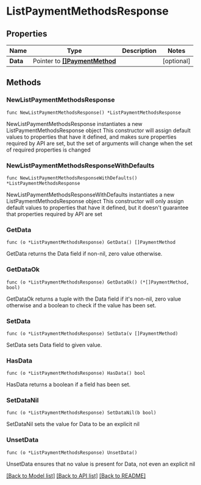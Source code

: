 # ListPaymentMethodsResponse

## Properties

Name | Type | Description | Notes
------------ | ------------- | ------------- | -------------
**Data** | Pointer to [**[]PaymentMethod**](PaymentMethod.md) |  | [optional] 

## Methods

### NewListPaymentMethodsResponse

`func NewListPaymentMethodsResponse() *ListPaymentMethodsResponse`

NewListPaymentMethodsResponse instantiates a new ListPaymentMethodsResponse object
This constructor will assign default values to properties that have it defined,
and makes sure properties required by API are set, but the set of arguments
will change when the set of required properties is changed

### NewListPaymentMethodsResponseWithDefaults

`func NewListPaymentMethodsResponseWithDefaults() *ListPaymentMethodsResponse`

NewListPaymentMethodsResponseWithDefaults instantiates a new ListPaymentMethodsResponse object
This constructor will only assign default values to properties that have it defined,
but it doesn't guarantee that properties required by API are set

### GetData

`func (o *ListPaymentMethodsResponse) GetData() []PaymentMethod`

GetData returns the Data field if non-nil, zero value otherwise.

### GetDataOk

`func (o *ListPaymentMethodsResponse) GetDataOk() (*[]PaymentMethod, bool)`

GetDataOk returns a tuple with the Data field if it's non-nil, zero value otherwise
and a boolean to check if the value has been set.

### SetData

`func (o *ListPaymentMethodsResponse) SetData(v []PaymentMethod)`

SetData sets Data field to given value.

### HasData

`func (o *ListPaymentMethodsResponse) HasData() bool`

HasData returns a boolean if a field has been set.

### SetDataNil

`func (o *ListPaymentMethodsResponse) SetDataNil(b bool)`

 SetDataNil sets the value for Data to be an explicit nil

### UnsetData
`func (o *ListPaymentMethodsResponse) UnsetData()`

UnsetData ensures that no value is present for Data, not even an explicit nil

[[Back to Model list]](../README.md#documentation-for-models) [[Back to API list]](../README.md#documentation-for-api-endpoints) [[Back to README]](../README.md)


